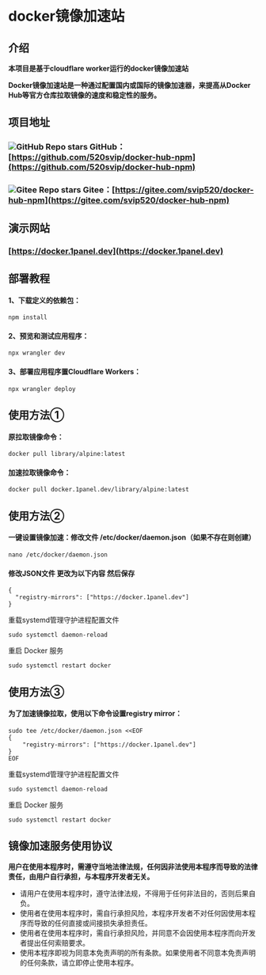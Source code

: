 # docker镜像加速站 

## 介绍 
**本项目是基于cloudflare worker运行的docker镜像加速站**

**Docker镜像加速站是一种通过配置国内或国际的镜像加速器，来提高从Docker Hub等官方仓库拉取镜像的速度和稳定性的服务。**

## 项目地址
### ![GitHub Repo stars](https://img.shields.io/github/stars/520svip/docker-hub-npm.svg) GitHub：[https://github.com/520svip/docker-hub-npm](https://github.com/520svip/docker-hub-npm)
### ![Gitee Repo stars](https://gitee.com/svip520/docker-hub-npm/badge/star.svg) Gitee：[https://gitee.com/svip520/docker-hub-npm](https://gitee.com/svip520/docker-hub-npm)

## 演示网站
### [https://docker.1panel.dev](https://docker.1panel.dev)

## 部署教程
#### 1、下载定义的依赖包：
```
npm install
```
#### 2、预览和测试应用程序：
```
npx wrangler dev
```
#### 3、部署应用程序置Cloudflare Workers：
```
npx wrangler deploy
```

## 使用方法①
#### 原拉取镜像命令：
```
docker pull library/alpine:latest
```
#### 加速拉取镜像命令：
```
docker pull docker.1panel.dev/library/alpine:latest
```

## 使用方法②
#### 一键设置镜像加速：修改文件 /etc/docker/daemon.json（如果不存在则创建）
```
nano /etc/docker/daemon.json
```
#### 修改JSON文件 更改为以下内容 然后保存
```
{
  "registry-mirrors": ["https://docker.1panel.dev"]
}
```
重载systemd管理守护进程配置文件
```
sudo systemctl daemon-reload
```
重启 Docker 服务
```
sudo systemctl restart docker
```

## 使用方法③
#### 为了加速镜像拉取，使用以下命令设置registry mirror：
```
sudo tee /etc/docker/daemon.json <<EOF
{
    "registry-mirrors": ["https://docker.1panel.dev"]
}
EOF
```
重载systemd管理守护进程配置文件
```
sudo systemctl daemon-reload
```
重启 Docker 服务
```
sudo systemctl restart docker
```

## 镜像加速服务使用协议
**用户在使用本程序时，需遵守当地法律法规，任何因非法使用本程序而导致的法律责任，由用户自行承担，与本程序开发者无关。**
- 请用户在使用本程序时，遵守法律法规，不得用于任何非法目的，否则后果自负。
- 使用者在使用本程序时，需自行承担风险，本程序开发者不对任何因使用本程序而导致的任何直接或间接损失承担责任。
- 使用者在使用本程序时，需自行承担风险，并同意不会因使用本程序而向开发者提出任何索赔要求。
- 使用本程序即视为同意本免责声明的所有条款。如果使用者不同意本免责声明的任何条款，请立即停止使用本程序。
